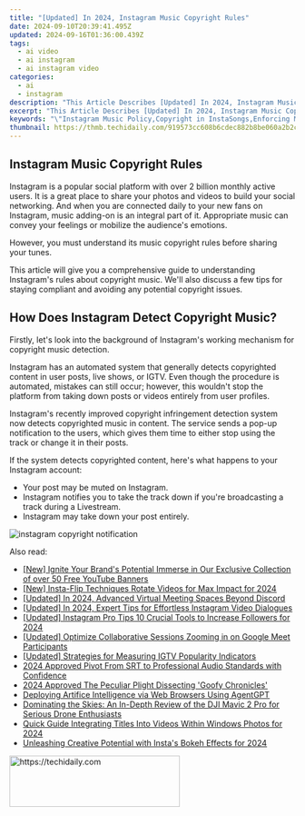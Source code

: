 ```yaml
---
title: "[Updated] In 2024, Instagram Music Copyright Rules"
date: 2024-09-10T20:39:41.495Z
updated: 2024-09-16T01:36:00.439Z
tags:
  - ai video
  - ai instagram
  - ai instagram video
categories:
  - ai
  - instagram
description: "This Article Describes [Updated] In 2024, Instagram Music Copyright Rules"
excerpt: "This Article Describes [Updated] In 2024, Instagram Music Copyright Rules"
keywords: "\"Instagram Music Policy,Copyright in InstaSongs,Enforcing Music Rights on IG,Protecting Artists' Works on Insta,Instagram: User-Generated Music,Ownership of Songs on Instagram,Preventing Piracy on Instagram\""
thumbnail: https://thmb.techidaily.com/919573cc608b6cdec882b8be060a2b2c2cf20857c29aeec82d8f35e1cc72f6d6.jpg
---
```


## Instagram Music Copyright Rules

Instagram is a popular social platform with over 2 billion monthly active users. It is a great place to share your photos and videos to build your social networking. And when you are connected daily to your new fans on Instagram, music adding-on is an integral part of it. Appropriate music can convey your feelings or mobilize the audience's emotions.

However, you must understand its music copyright rules before sharing your tunes.

This article will give you a comprehensive guide to understanding Instagram's rules about copyright music. We'll also discuss a few tips for staying compliant and avoiding any potential copyright issues.

## How Does Instagram Detect Copyright Music?

Firstly, let's look into the background of Instagram's working mechanism for copyright music detection.

Instagram has an automated system that generally detects copyrighted content in user posts, live shows, or IGTV. Even though the procedure is automated, mistakes can still occur; however, this wouldn't stop the platform from taking down posts or videos entirely from user profiles.

Instagram's recently improved copyright infringement detection system now detects copyrighted music in content. The service sends a pop-up notification to the users, which gives them time to either stop using the track or change it in their posts.

If the system detects copyrighted content, here's what happens to your Instagram account:

* Your post may be muted on Instagram.
* Instagram notifies you to take the track down if you're broadcasting a track during a Livestream.
* Instagram may take down your post entirely.

![instagram copyright notification](https://images.wondershare.com/filmora/article-images/2023/03/instagram-copyright-notification.png)

<ins class="adsbygoogle"
      style="display:block"
      data-ad-client="ca-pub-7571918770474297"
      data-ad-slot="8358498916"
      data-ad-format="auto"
      data-full-width-responsive="true"></ins>

<span class="atpl-alsoreadstyle">Also read:</span>
<div><ul>
<li><a href="https://youtube-help.techidaily.com/new-ignite-your-brands-potential-immerse-in-our-exclusive-collection-of-over-50-free-youtube-banners/"><u>[New] Ignite Your Brand's Potential Immerse in Our Exclusive Collection of over 50 Free YouTube Banners</u></a></li>
<li><a href="https://instagram-videos.techidaily.com/new-insta-flip-techniques-rotate-videos-for-max-impact-for-2024/"><u>[New] Insta-Flip Techniques Rotate Videos for Max Impact for 2024</u></a></li>
<li><a href="https://discord-videos.techidaily.com/updated-in-2024-advanced-virtual-meeting-spaces-beyond-discord/"><u>[Updated] In 2024, Advanced Virtual Meeting Spaces Beyond Discord</u></a></li>
<li><a href="https://instagram-videos.techidaily.com/updated-in-2024-expert-tips-for-effortless-instagram-video-dialogues/"><u>[Updated] In 2024, Expert Tips for Effortless Instagram Video Dialogues</u></a></li>
<li><a href="https://instagram-videos.techidaily.com/updated-instagram-pro-tips-10-crucial-tools-to-increase-followers-for-2024/"><u>[Updated] Instagram Pro Tips 10 Crucial Tools to Increase Followers for 2024</u></a></li>
<li><a href="https://extra-skills.techidaily.com/updated-optimize-collaborative-sessions-zooming-in-on-google-meet-participants/"><u>[Updated] Optimize Collaborative Sessions Zooming in on Google Meet Participants</u></a></li>
<li><a href="https://instagram-videos.techidaily.com/updated-strategies-for-measuring-igtv-popularity-indicators/"><u>[Updated] Strategies for Measuring IGTV Popularity Indicators</u></a></li>
<li><a href="https://fox-blue.techidaily.com/2024-approved-pivot-from-srt-to-professional-audio-standards-with-confidence/"><u>2024 Approved Pivot From SRT to Professional Audio Standards with Confidence</u></a></li>
<li><a href="https://some-guidance.techidaily.com/2024-approved-the-peculiar-plight-dissecting-goofy-chronicles/"><u>2024 Approved The Peculiar Plight Dissecting 'Goofy Chronicles'</u></a></li>
<li><a href="https://tech-revival.techidaily.com/deploying-artifice-intelligence-via-web-browsers-using-agentgpt/"><u>Deploying Artifice Intelligence via Web Browsers Using AgentGPT</u></a></li>
<li><a href="https://buynow-reviews.techidaily.com/dominating-the-skies-an-in-depth-review-of-the-dji-mavic-2-pro-for-serious-drone-enthusiasts/"><u>Dominating the Skies: An In-Depth Review of the DJI Mavic 2 Pro for Serious Drone Enthusiasts</u></a></li>
<li><a href="https://extra-skills.techidaily.com/quick-guide-integrating-titles-into-videos-within-windows-photos-for-2024/"><u>Quick Guide Integrating Titles Into Videos Within Windows Photos for 2024</u></a></li>
<li><a href="https://instagram-videos.techidaily.com/unleashing-creative-potential-with-instas-bokeh-effects-for-2024/"><u>Unleashing Creative Potential with Insta's Bokeh Effects for 2024</u></a></li>
</ul></div>

<!-- affiliate ads begin -->
<a href="https://25home.pxf.io/c/5597632/2123476/16836" target="_top" id="2123476">
  <img src="//a.impactradius-go.com/display-ad/16836-2123476" border="0" alt="https://techidaily.com" width="300" height="90"/>
</a>
<img height="0" width="0" src="https://25home.pxf.io/i/5597632/2123476/16836" style="position:absolute;visibility:hidden;" border="0" />
<!-- affiliate ads end -->

